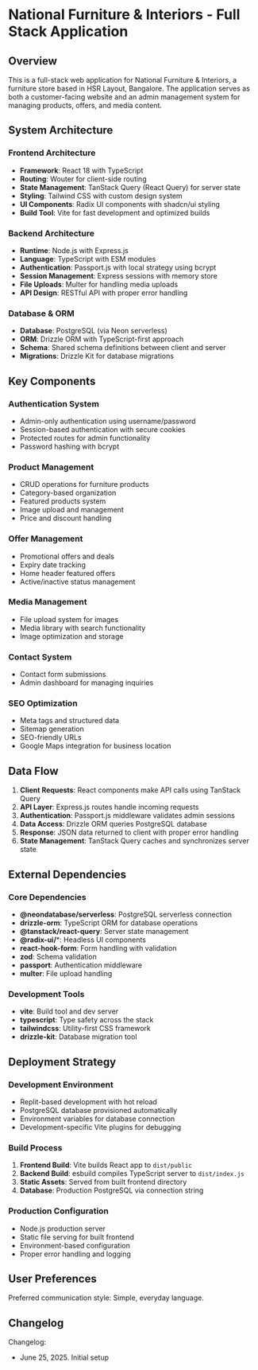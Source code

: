 # National Furniture & Interiors - Full Stack Application

## Overview

This is a full-stack web application for National Furniture & Interiors, a furniture store based in HSR Layout, Bangalore. The application serves as both a customer-facing website and an admin management system for managing products, offers, and media content.

## System Architecture

### Frontend Architecture
- **Framework**: React 18 with TypeScript
- **Routing**: Wouter for client-side routing
- **State Management**: TanStack Query (React Query) for server state
- **Styling**: Tailwind CSS with custom design system
- **UI Components**: Radix UI components with shadcn/ui styling
- **Build Tool**: Vite for fast development and optimized builds

### Backend Architecture
- **Runtime**: Node.js with Express.js
- **Language**: TypeScript with ESM modules
- **Authentication**: Passport.js with local strategy using bcrypt
- **Session Management**: Express sessions with memory store
- **File Uploads**: Multer for handling media uploads
- **API Design**: RESTful API with proper error handling

### Database & ORM
- **Database**: PostgreSQL (via Neon serverless)
- **ORM**: Drizzle ORM with TypeScript-first approach
- **Schema**: Shared schema definitions between client and server
- **Migrations**: Drizzle Kit for database migrations

## Key Components

### Authentication System
- Admin-only authentication using username/password
- Session-based authentication with secure cookies
- Protected routes for admin functionality
- Password hashing with bcrypt

### Product Management
- CRUD operations for furniture products
- Category-based organization
- Featured products system
- Image upload and management
- Price and discount handling

### Offer Management
- Promotional offers and deals
- Expiry date tracking
- Home header featured offers
- Active/inactive status management

### Media Management
- File upload system for images
- Media library with search functionality
- Image optimization and storage

### Contact System
- Contact form submissions
- Admin dashboard for managing inquiries

### SEO Optimization
- Meta tags and structured data
- Sitemap generation
- SEO-friendly URLs
- Google Maps integration for business location

## Data Flow

1. **Client Requests**: React components make API calls using TanStack Query
2. **API Layer**: Express.js routes handle incoming requests
3. **Authentication**: Passport.js middleware validates admin sessions
4. **Data Access**: Drizzle ORM queries PostgreSQL database
5. **Response**: JSON data returned to client with proper error handling
6. **State Management**: TanStack Query caches and synchronizes server state

## External Dependencies

### Core Dependencies
- **@neondatabase/serverless**: PostgreSQL serverless connection
- **drizzle-orm**: TypeScript ORM for database operations
- **@tanstack/react-query**: Server state management
- **@radix-ui/***: Headless UI components
- **react-hook-form**: Form handling with validation
- **zod**: Schema validation
- **passport**: Authentication middleware
- **multer**: File upload handling

### Development Tools
- **vite**: Build tool and dev server
- **typescript**: Type safety across the stack
- **tailwindcss**: Utility-first CSS framework
- **drizzle-kit**: Database migration tool

## Deployment Strategy

### Development Environment
- Replit-based development with hot reload
- PostgreSQL database provisioned automatically
- Environment variables for database connection
- Development-specific Vite plugins for debugging

### Build Process
1. **Frontend Build**: Vite builds React app to `dist/public`
2. **Backend Build**: esbuild compiles TypeScript server to `dist/index.js`
3. **Static Assets**: Served from built frontend directory
4. **Database**: Production PostgreSQL via connection string

### Production Configuration
- Node.js production server
- Static file serving for built frontend
- Environment-based configuration
- Proper error handling and logging

## User Preferences

Preferred communication style: Simple, everyday language.

## Changelog

Changelog:
- June 25, 2025. Initial setup